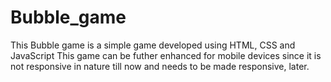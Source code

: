 # Bubble_game
This Bubble game is a simple game developed using HTML, CSS and JavaScript
This game can be futher enhanced for mobile devices since it is not responsive in nature till now and needs to be made responsive, later.
